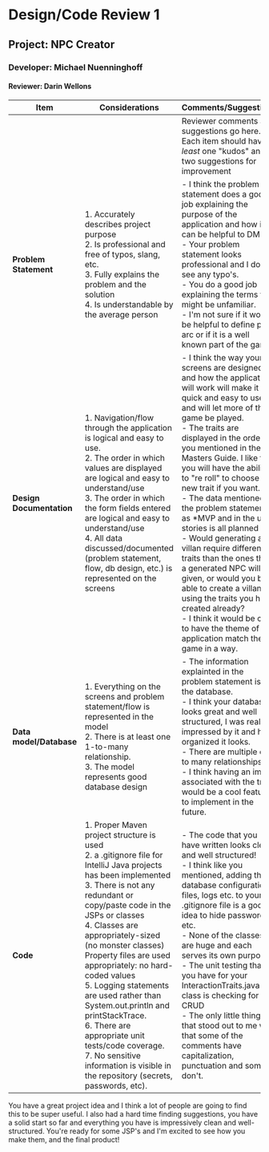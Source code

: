 # Design/Code Review 1

## Project: NPC Creator

### Developer: Michael Nuenninghoff

#### Reviewer: Darin Wellons


|Item |Considerations| Comments/Suggestions<br/>|
|-------|---------|-------------------------------------------------------------------------------------------------------------------------------------------------------------------------------------------------------------------------------------------------------------------------------------------------------------------------------------------------------------------------------------------------------------------------------------------------------------------------------------------------------------------------------|
||| Reviewer comments and suggestions go here. Each item should have *at least* one "kudos" and two suggestions for improvement|
|**Problem Statement**|1. Accurately describes project purpose<br> 2. Is professional and free of typos, slang, etc.<br> 3. Fully explains the problem and the solution<br> 4. Is understandable by the average person| - I think the problem statement does a good job explaining the purpose of the application and how it can be helpful to DM's. <br>- Your problem statement looks professional and I don't see any typo's. <br>- You do a good job explaining the terms that might be unfamiliar. <br> - I'm not sure if it would be helpful to define plot arc or if it is a well known part of the game.
|**Design Documentation**|1. Navigation/flow through the application is logical and easy to use. <br>2. The order in which values are displayed are logical and easy to understand/use <br>3. The order in which the form fields entered are logical and easy to understand/use<br>4. All data discussed/documented (problem statement, flow, db design, etc.) is represented on the screens | - I think the way your screens are designed and how the application will work will make it quick and easy to use and will let more of the game be played. <br>- The traits are displayed in the order you mentioned in the Masters Guide. I like that you will have the ability to "re roll" to choose a new trait if you want. <br>- The data mentioned in the problem statement as *MVP and in the user stories is all planned for. <br>- Would generating a villan require different traits than the ones that a generated NPC will be given, or would you be able to create a villan using the traits you have created already? <br>- I think it would be cool to have the theme of the application match the game in a way.
|**Data model/Database**|1. Everything on the screens and problem statement/flow is represented in the model <br> 2. There is at least one 1-to-many relationship.<br> 3. The model represents good database design <br>| - The information explainted in the problem statement is in the database.<br> - I think your database looks great and well structured, I was really impressed by it and how organized it looks. <br>- There are multiple one to many relationships. <br>- I think having an image associated with the traits would be a cool feature to implement in the future.
|**Code**|1. Proper Maven project structure is used<br> 2. a .gitignore file for IntelliJ Java projects has been implemented <br> 3. There is not any redundant or copy/paste code in the JSPs or classes<br> 4. Classes are appropriately-sized (no monster classes)<br> Property files are used appropriately: no hard-coded values <br> 5. Logging statements are used rather than System.out.println and printStackTrace.<br> 6. There are appropriate unit tests/code coverage.  7. No sensitive information is visible in the repository (secrets, passwords, etc). | - The code that you have written looks clean and well structured! <br>- I think like you mentioned, adding the database configuration files, logs etc. to your .gitignore file is a good idea to hide passwords, etc. <br>- None of the classes are huge and each serves its own purpose. <br>- The unit testing that you have for your InteractionTraits.java class is checking for CRUD <br>- The only little thing that stood out to me was that some of the comments have capitalization, punctuation and some don't.  

You have a great project idea and I think a lot of people are going to find this to be super useful. I also had a hard time finding suggestions, you have a solid start so far and everything you have is impressively clean and well-structured. You're ready for some JSP's and I'm excited to see how you make them, and the final product!